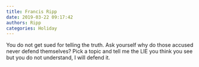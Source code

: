 ```yaml
---
title: Francis Ripp
date: 2019-03-22 09:17:42
authors: Ripp
categories: Holiday
---
```


 You do not get sued for telling the truth. Ask yourself why do those accused never defend themselves? Pick a topic and tell me the LIE you think you see but you do not understand, I will defend it.